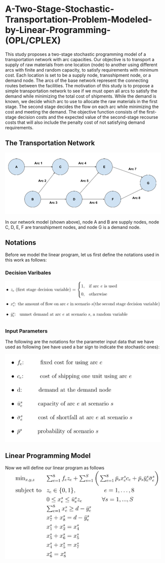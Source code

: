 # A-Two-Stage-Stochastic-Transportation-Problem-Modeled-by-Linear-Programming-(OPL/CPLEX)

This study proposes a two-stage stochastic programming model of a transportation network with arc capacities. Our objective is to transport a supply of raw materials from one location (node) to another using different arcs with finite and random capacity, to satisfy requirements with minimum cost. Each location is set to be a supply node, transshipment node, or a demand node. The arcs of the base network represent the connecting routes between the facilities. The motivation of this study is to propose a simple transportation network to see if we must open all arcs to satisfy the demand while minimizing the total cost of shipments. While the demand is known, we decide which arc to use to allocate the raw materials in the first stage. The second stage decides the flow on each arc while minimizing the cost and meeting the demand. The objective function consists of the first-stage decision costs and the expected value of the second-stage recourse costs that will also include the penalty cost of not satisfying demand requirements.


## The Transportation Network
![The Transportation Network](model.png)

In our network model (shown above), node A and B are supply nodes, node C, D, E, F are transshipment nodes, and node G is a demand node. 

## Notations
Before we model the linear program, let us first define the notations used in this work as follows:

### Decision Varibales
![The Transportation Network](decision_variables.jpg)

### Input Parameters
The following are the notations for the parameter input data that we have used as following (we have used a bar sign to indicate the stochastic ones):

![The Transportation Network](input_parameter.jpg)

## Linear Programming Model
Now we will define our linear program as follows
![The Transportation Network](lp_model.jpg)


